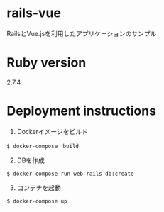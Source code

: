 # rails-vue
RailsとVue.jsを利用したアプリケーションのサンプル

# Ruby version
2.7.4

# Deployment instructions
1. Dockerイメージをビルド
```
$ docker-compose　build
```
2. DBを作成
```
$ docker-compose run web rails db:create
```

3. コンテナを起動
```
$ docker-compose up
```



